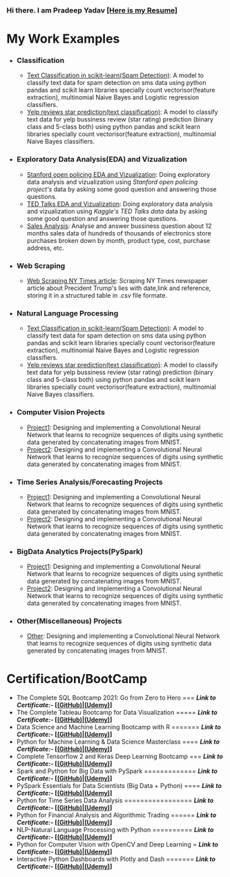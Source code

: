 ### Hi there. I am Pradeep Yadav [[Here is my Resume]](https://github.com/pradeep-dsml/My_Resume/blob/main/Pradeep_dataAnalyst-Scientist_resumeB.pdf)

<!--

**pradeep-dsml/pradeep-dsml** is a ✨ _special_ ✨ repository because its `README.md` (this file) appears on your GitHub profile.

-->

# My Work Examples 
<!--
## Deployment on cloud Services

- [ML model(WebApp)deployed on Heroku](link)
- [ML model(WebApp)deployed on Streamlit Share](https://share.streamlit.io/)
- [ML model(WebApp)deployed on Google Cloud Platform(GCP)](link)
- [ML model(WebApp)deployed on Amazon EC2](link)
- [ML model(WebApp)deployed on Microsoft Azure](link)
 -->


- ### Classification
	- [Text Classification in scikit-learn(Spam Detection)](https://github.com/pradeep-dsml/text-classification/tree/main/spam%20detection):  A model to classify text data for spam detection on sms data using python pandas and scikit learn libraries specially count vectorisor(feature extraction), multinomial Naive Bayes and Logistic regression classifiers.
	- [Yelp reviews star prediction(text classification)](https://github.com/pradeep-dsml/text-classification/tree/main/yelp%20review):  A model to classify text data for yelp bussiness review (star rating) prediction (binary class and 5-class both) using python pandas and scikit learn libraries specially count vectorisor(feature extraction), multinomial Naive Bayes classifiers.
<!--
- ### Regression
	- [Predicting Boston Housing Prices](link): A model to predict the value of a given house in the Boston real estate market using various statistical analysis tools. Identified the best price that a client can sell their house utilizing machine learning.
		
	
	- [Unsupervised Learning: Creating Customer Segments](link): Analyzing a dataset containing data on various customers' annual spending amounts (reported in monetary units) of diverse product categories for discovering internal structure, patterns and knowledge.
	- [Reinforcement Learning: Training a Smartcab to Drive](link): Creating an optimized Q-Learning driving agent that will navigate a Smartcab through its environment towards a goal.
-->
	
		
- ### Exploratory Data Analysis(EDA) and Vizualization
	- [Stanford open policing EDA and Vizualization](https://github.com/pradeep-dsml/EDA/tree/main/Stanford%20open%20policing):  Doing exploratory data analysis and vizualization using _Stanford open policing project's_ data by asking some good question and answering those questions.
	- [TED Talks EDA and Vizualization](https://github.com/pradeep-dsml/EDA/tree/main/TED%20Talks):  Doing exploratory data analysis and vizualization using _Kaggle's TED Talks data_ data by asking some good question and answering those questions.
	- [Sales Analysis](https://github.com/pradeep-dsml/EDA/tree/main/Sales%20Analysis): Analyse and answer bussiness question about 12 months  sales data of hundreds of thousands of electronics store purchases broken down by month, product type, cost, purchase address, etc.
	

- ### Web Scraping
	- [Web Scraping NY Times article](https://github.com/pradeep-dsml/Web-Scraping/tree/main/Web%20Scraping%20NY%20Times):  Scraping NY Times newspaper article about Precident Trump's lies with date,link and reference, storing it in a structured table in .csv file formate.



<!--
- ### Optimization Projects

	- #### Linear Programming
		- [Transportation Problem](Link):  A model to classify text data for spam detection on sms data using python pandas and scikit learn libraries specially count vectorisor(feature extraction), multinomial Naive Bayes and Logistic regression classifiers.

	- #### Dynamic Programming
		- [Coin Change Problem](link):  A model to classify text data for spam detection on sms data using python pandas and scikit learn libraries specially count vectorisor(feature extraction), multinomial Naive Bayes and Logistic regression classifiers.
-->
	

- ### Natural Language Processing
	- [Text Classification in scikit-learn(Spam Detection)](https://github.com/pradeep-dsml/text-classification/tree/main/spam%20detection):  A model to classify text data for spam detection on sms data using python pandas and scikit learn libraries specially count vectorisor(feature extraction), multinomial Naive Bayes and Logistic regression classifiers.
	- [Yelp reviews star prediction(text classification)](https://github.com/pradeep-dsml/text-classification/tree/main/yelp%20review):  A model to classify text data for yelp bussiness review (star rating) prediction (binary class and 5-class both) using python pandas and scikit learn libraries specially count vectorisor(feature extraction), multinomial Naive Bayes classifiers.

- ### Computer Vision Projects
	- [Project1](link):  Designing and implementing a Convolutional Neural Network that learns to recognize sequences of digits using synthetic data generated by concatenating images from MNIST.
	- [Project2](link):  Designing and implementing a Convolutional Neural Network that learns to recognize sequences of digits using synthetic data generated by concatenating images from MNIST.

- ### Time Series Analysis/Forecasting Projects
	- [Project1](link):  Designing and implementing a Convolutional Neural Network that learns to recognize sequences of digits using synthetic data generated by concatenating images from MNIST.
	- [Project2](link):  Designing and implementing a Convolutional Neural Network that learns to recognize sequences of digits using synthetic data generated by concatenating images from MNIST.

- ### BigData Analytics Projects(PySpark)
	- [Project1](link):  Designing and implementing a Convolutional Neural Network that learns to recognize sequences of digits using synthetic data generated by concatenating images from MNIST.
	- [Project2](link):  Designing and implementing a Convolutional Neural Network that learns to recognize sequences of digits using synthetic data generated by concatenating images from MNIST.

- ### Other(Miscellaneous) Projects
	- [Other](link):  Designing and implementing a Convolutional Neural Network that learns to recognize sequences of digits using synthetic data generated by concatenating 
images from MNIST.

# Certification/BootCamp

 - The Complete SQL Bootcamp 2021: Go from Zero to Hero        ===         **_Link to Certificate:-_ [[(GitHub)](https://github.com/pradeep-dsml/My_Certification/blob/main/SQL%20Certificate(pdf).pdf)|[(Udemy)](https://www.udemy.com/certificate/UC-2b32afcf-7eca-4222-9efd-d83c4cc4c0ce/)]**
 - The Complete Tableau Bootcamp for Data Visualization      =====         **_Link to Certificate:-_ [[(GitHub)](https://github.com/pradeep-dsml/My_Certification/blob/main/Tableau%20Certificate(pdf).pdf)|[(Udemy)](https://www.udemy.com/certificate/UC-679f7879-9ebd-42db-a3f5-e5cf7bfed88d/)]**
 - Data Science and Machine Learning Bootcamp with R       =======        **_Link to Certificate:-_ [[(GitHub)](https://github.com/pradeep-dsml/My_Certification/blob/main/DS_ML%20in%20R%20Certificate(pdf).pdf)|[(Udemy)](https://www.udemy.com/certificate/UC-b311e2c1-16a2-4e64-a75e-e64e0661a337/)]**
 - Python for Machine Learning & Data Science Masterclass     ====         **_Link to Certificate:-_ [[(GitHub)](https://github.com/pradeep-dsml/My_Certification/blob/main/Python%20DS_ML%20Certificate(pdf).pdf)|[(Udemy)](https://www.udemy.com/certificate/UC-92fb0eb2-a26c-4b3c-8a69-70d259067abe/)]**
 - Complete Tensorflow 2 and Keras Deep Learning Bootcamp      ===        **_Link to Certificate:-_ [[(GitHub)](https://github.com/pradeep-dsml/My_Certification/blob/main/TensorFlow2_Keras%20Certificate(pdf).pdf)|[(Udemy)](https://www.udemy.com/certificate/UC-588790cd-b513-4815-8d40-cbac716a7bd7/)]**
 - Spark and Python for Big Data with PySpark        =============         **_Link to Certificate:-_ [[(GitHub)](https://github.com/pradeep-dsml/My_Certification/blob/main/PySpark_BigData%20Certificate(pdf).pdf)|[(Udemy)](https://www.udemy.com/certificate/UC-642c0722-af01-4e86-8693-b6d3c25379e0/)]**
 - PySpark Essentials for Data Scientists (Big Data + Python) ====         **_Link to Certificate:-_ [[(GitHub)](https://github.com/pradeep-dsml/My_Certification/blob/main/PySpark%20Essentials%20Certificate(pdf).pdf)|[(Udemy)](https://www.udemy.com/certificate/UC-db14dc2a-618d-4bbb-b13b-441d1751e0a6/)]**
 - Python for Time Series Data Analysis          =================         **_Link to Certificate:-_ [[(GitHub)](https://github.com/pradeep-dsml/My_Certification/blob/main/Time%20Series%20Analysis%20Certificate(pdf).pdf)|[(Udemy)](https://www.udemy.com/certificate/UC-edb23ae2-ead1-4fa7-987d-900cf94d72eb/)]**
 - Python for Financial Analysis and Algorithmic Trading    ======         **_Link to Certificate:-_ [[(GitHub)](https://github.com/pradeep-dsml/My_Certification/blob/main/Financial%20Analysis%20Algo%20Trading%20Certificate(pdf).pdf)|[(Udemy)](https://www.udemy.com/certificate/UC-dbd2d644-cc0e-4cc4-aff6-88f8c107dffe/)]**
 - NLP-Natural Language Processing with Python          ==========         **_Link to Certificate:-_ [[(GitHub)]()|[(Udemy)]()]**
 - Python for Computer Vision with OpenCV and Deep Learning      =         **_Link to Certificate:-_ [[(GitHub)]()|[(Udemy)]()]**
 - Interactive Python Dashboards with Plotly and Dash      =======         **_Link to Certificate:-_ [[(GitHub)]()|[(Udemy)]()]**
 
